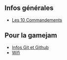 
Infos générales
---
 * [Les 10 Commandements](10_COMMANDEMENTS.md)


Pour la gamejam
---
 * [Infos Git et Github](GIT_AND_GITHUB.md)
 * [Wifi](WIFI.md)

